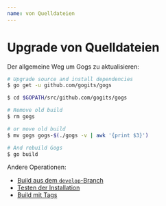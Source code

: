 ```yaml
---
name: von Quelldateien
---
```


# Upgrade von Quelldateien

Der allgemeine Weg um Gogs zu aktualisieren:

```bash
# Upgrade source and install dependencies
$ go get -u github.com/gogits/gogs

$ cd $GOPATH/src/github.com/gogits/gogs

# Remove old build
$ rm gogs

# or move old build
$ mv gogs gogs-$(./gogs -v | awk '{print $3}')

# And rebuild Gogs
$ go build
```

Andere Operationen:

- [Build aus dem `develop`-Branch](/docs/installation/install_from_source#build-aus-dem-develop-branch)
- [Testen der Installation](/docs/installation/install_from_source#testen-der-installation)
- [Build mit Tags](/docs/installation/install_from_source#build-mit-tags)
